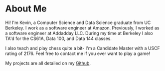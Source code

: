 # About Me

Hi! I'm Kevin, a Computer Science and Data Science graduate from UC Berkeley. I work as a software engineer at Amazon. Previously, I worked as a software engineer at Addadday LLC. During my time at Berkeley I also TA'd for the CS61A, Data 100, and Data 144 classes.

I also teach and play chess quite a bit- I'm a Candidate Master with a USCF rating of 2176. Feel free to contact me if you ever want to play a game!

My projects are all detailed on my [Github](https://github.com/kmoy1).

